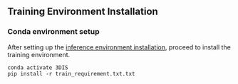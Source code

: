 <a id="Train Installation"></a>
## Training Environment Installation

### Conda environment setup
After setting up the [inference environment installation](#Inference-Installation), proceed to install the training environment.
```
conda activate 3DIS
pip install -r train_requirement.txt.txt
```

